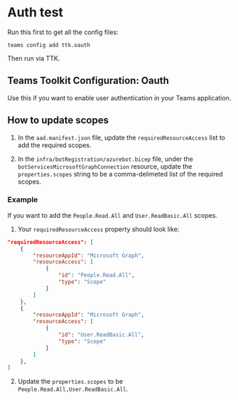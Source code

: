 # Auth test

Run this first to get all the config files:

```
teams config add ttk.oauth
```

Then run via TTK.

## Teams Toolkit Configuration: Oauth

Use this if you want to enable user authentication in your Teams application.

## How to update scopes

1. In the `aad.manifest.json` file, update the `requiredResourceAccess` list to add the required scopes.

2. In the `infra/botRegistration/azurebot.bicep` file, under the `botServicesMicrosoftGraphConnection` resource, update the `properties.scopes` string to be a comma-delimeted list of the required scopes.

### Example

If you want to add the `People.Read.All` and `User.ReadBasic.All` scopes.

1. Your `requiredResourceAccess` property should look like:

```json
"requiredResourceAccess": [
    {
        "resourceAppId": "Microsoft Graph",
        "resourceAccess": [
            {
                "id": "People.Read.All",
                "type": "Scope"
            }
        ]
    },
    {
        "resourceAppId": "Microsoft Graph",
        "resourceAccess": [
            {
                "id": "User.ReadBasic.All",
                "type": "Scope"
            }
        ]
    },
]
```

2. Update the `properties.scopes` to be `People.Read.All,User.ReadBasic.All`.
